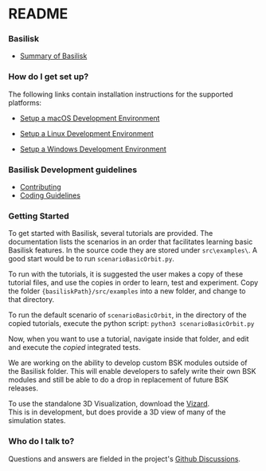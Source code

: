 # README

### Basilisk

* [Summary of Basilisk](docs/source/index.rst)

### How do I get set up?
The following links contain installation instructions for the supported platforms:

- [Setup a macOS Development Environment](docs/source/Install/installOnMacOS.rst)

- [Setup a Linux Development Environment](docs/source/Install/installOnLinux.rst)

- [Setup a Windows Development Environment](docs/source/Install/installOnWindows.rst)



### Basilisk Development guidelines
* [Contributing](CONTRIBUTING.md)
* [Coding Guidelines](docs/source/Support/Developer/CodingGuidlines.rst)


### Getting Started
To get started with Basilisk, several tutorials are provided. The 
documentation lists the scenarios in an order that facilitates learning basic Basilisk features. In the source code they 
are stored under `src\examples\`. A good start would be to run `scenarioBasicOrbit.py`.

To run with the tutorials, it is suggested the user makes a copy of these tutorial files, and use the copies in order 
to learn, test and experiment. Copy the folder `{basiliskPath}/src/examples` into a new folder, and change to that 
directory.

To run the default scenario of `scenarioBasicOrbit`, in the directory of the copied tutorials, execute the python 
script: `python3 scenarioBasicOrbit.py`

Now, when you want to use a tutorial, navigate inside that folder, and edit and execute the *copied* integrated tests.

<!--Any new BSK module development should not occur within the BSK folder as this will be updated rapidly.  Rather, 
new FSW algorithm or simulation code modules should be created in a custom folder outside of the BSK directory.  A 
sample folder is provided named `BasiliskCustom` which contains sample FSW and Simulation modules.-->

We are working on the ability to develop custom BSK modules outside of the Basilisk folder.  This will enable 
developers to safely write their own BSK modules and still be able to do a drop in replacement of future BSK releases.

To use the standalone 3D Visualization, download the [Vizard](http://hanspeterschaub.info/basilisk/Vizard/Vizard.html).  
This is in development, but does provide a 3D view of many of the simulation states.  


### Who do I talk to?

Questions and answers are fielded in the project's [Github Discussions](https://github.com/lasp/basilisk/discussions).
